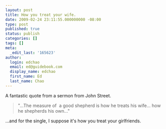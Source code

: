 ```yaml
---
layout: post
title: How you treat your wife.
date: 2009-02-24 23:11:55.000000000 -08:00
type: post
published: true
status: publish
categories: []
tags: []
meta:
  _edit_last: '165623'
author:
  login: edchao
  email: ed@guidebook.com
  display_name: edchao
  first_name: Ed
  last_name: Chao
---
```

<p>A fantastic quote from a sermon from John Street.</p>
<blockquote><p>"...The measure of  a good shepherd is how he treats his wife... how he shepherds his own..."</p></blockquote>
<p>...and for the single, I suppose it's how you treat your girlfriends.</p>
